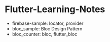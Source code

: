 # Flutter-Learning-Notes

- firebase-sample: locator, provider
- bloc_sample: Bloc Design Pattern
- bloc_counter: bloc, flutter_bloc
